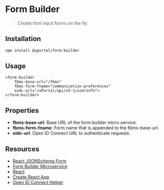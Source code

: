 # Form Builder

> Create html input forms on the fly

## Installation

```bash
npm install @uportal/form-builder
```

## Usage

```
<form-builder
    fbms-base-url="/fbms"
    fbms-form-fname="communication-preferences"
    oidc-url="/uPortal/api/v5-1/userinfo">
</form-builder>
```

## Properties

- **fbms-base-url**: Base URL of the form builder micro service.
- **fbms-form-fname**: Form name that is appended to the fbms-base-url.
- **oidc-url**: Open ID Connect URL to authenticate requests.

## Resources

* [React JSONSchema Form](https://github.com/mozilla-services/react-jsonschema-form)
* [Form Builder Microservice](https://github.com/drewwills/fbms)
* [React](https://reactjs.org/)
* [Create React App](https://github.com/facebook/create-react-app/blob/master/packages/react-scripts/template/README.md)
* [Open ID Connect Helper](https://github.com/uPortal-contrib/uPortal-web-components/tree/master/%40uportal/open-id-connect)
